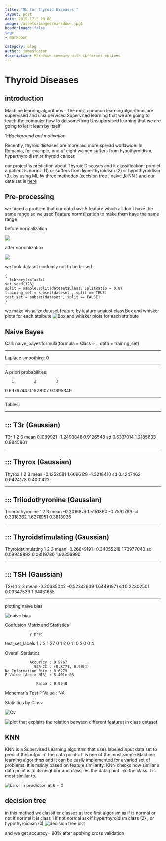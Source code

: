 ```yaml
---
title: "ML for Thyroid Diseases "
layout: post
date: 2019-12-5 20:08
image: /assets/images/markdown.jpg1
headerImage: false
tag:
- markdown

category: blog
author: jamesfoster
description: Markdown summary with different options
---
```


#  Thyroid Diseases

## introduction

Machine learning algorithms :
The most common learning algorithms are supervised and unsupervised
Supervised learning that we are going to teach the computer how to do something
Unsupervised learning that we are going to let it learn by itself

1-*Background* *and* *motivation*

Recently, thyroid diseases are more and more spread
worldwide. In Romania, for example, one of eight women
suffers from hypothyroidism, hyperthyroidism or thyroid
cancer.

our project is prediction  about  Thyroid Diseases and it classification: predict
a patient is normal (1) or
suffers from hyperthyroidism (2) or hypothyroidism (3).
by using ML by three methodes (decision tree , naive ,K-NN ) and our data set is  [here ](https://sci2s.ugr.es/keel/dataset/data/classification/newthyroid.zip)


 ##  Pre-processing

we faced a problem
 that our data have 5 feature which all don't have the same range so  we used Feature normalization to make them have the same range

before normalization

<img src="https://mostafa15397.github.io/assets/images/befor.png" width="" height="" />


after normalization

<img src="https://mostafa15397.github.io/assets/images/after.png" width="" height="" />

we took dataset randomly not to be biased

```
{
  library(caTools)
set.seed(123)
split = sample.split(dateset$Class, SplitRatio = 0.8)
training_set = subset(dateset , split == TRUE)
test_set = subset(dateset , split == FALSE)
}
```  
we make visualize dataset feature by feature against  class
Box and whisker plots for each attribute
![Box and whisker plots for each attribute](https://github.com/mostafa15397/mostafa15397.github.io/blob/master/assets/images/Box%20and%20whisker%20plots%20for%20each%20attribute.jpg?raw=true)

## Naive Bayes

Call: naive_bayes.formula(formula = Class ~ ., data = training_set)

---------------------------------------------------------------------------------------------------

Laplace smoothing: 0

---------------------------------------------------------------------------------------------------

A priori probabilities:

       1         2         3
0.6976744 0.1627907 0.1395349

---------------------------------------------------------------------------------------------------

Tables:

---------------------------------------------------------------------------------------------------
::: T3r (Gaussian)
---------------------------------------------------------------------------------------------------

T3r             1          2          3
 mean  0.1089921 -1.2493848  0.9126548
 sd    0.6337014  1.2185633  0.8845801

---------------------------------------------------------------------------------------------------
::: Thyrox (Gaussian)
---------------------------------------------------------------------------------------------------

Thyrox          1          2          3
 mean -0.1252081  1.6696129 -1.3218410
 sd    0.4247462  0.9424178  0.4001422

---------------------------------------------------------------------------------------------------
::: Triiodothyronine (Gaussian)
---------------------------------------------------------------------------------------------------

Triiodothyronine          1          2          3
           mean -0.2016876  1.5151860 -0.7592789
           sd    0.3318362  1.6278951  0.3813936

---------------------------------------------------------------------------------------------------
::: Thyroidstimulating (Gaussian)
---------------------------------------------------------------------------------------------------

Thyroidstimulating           1           2           3
             mean -0.26849191 -0.34055218  1.73977040
             sd    0.09949892  0.08119780  1.92356990

---------------------------------------------------------------------------------------------------
::: TSH (Gaussian)
---------------------------------------------------------------------------------------------------

TSH              1           2           3
 mean -0.20685042 -0.52342939  1.64491971
 sd    0.22302501  0.03347533  1.94831655

---------------------------------------------------------------------------------------------------

plotting naïve bias

![naive bias](https://github.com/mostafa15397/mostafa15397.github.io/blob/master/assets/images/ploting%20naive%20bias.png?raw=true)


Confusion Matrix and Statistics

               y_pred
test_set_labels  1  2  3
              1 27  0  1
              2  0 11  0
              3  0  0  4

Overall Statistics

               Accuracy : 0.9767          
                 95% CI : (0.8771, 0.9994)
    No Information Rate : 0.6279          
    P-Value [Acc > NIR] : 5.401e-08       

                  Kappa : 0.9548          

 Mcnemar's Test P-Value : NA              

Statistics by Class:

![Cv](https://github.com/mostafa15397/mostafa15397.github.io/blob/master/Capture.PNG?raw=true)


![plot that explains the relation between different features in class dataset](https://github.com/mostafa15397/mostafa15397.github.io/blob/master/assets/images/plot%20that%20explains%20the%20relation%20between%20different%20features%20in%20class%20dataset.jpg?raw=true)

## KNN
 KNN is a Supervised Learning algorithm that uses labeled input data set to predict the output of the data points.
    It is one of the most simple Machine learning algorithms and it can be easily implemented for a varied set of problems.
    It is mainly based on feature similarity. KNN checks how similar a data point is to its neighbor and classifies the data point into the class it is most similar to.

![Error in prediction at k = 3 ](https://github.com/mostafa15397/mostafa15397.github.io/blob/master/assets/images/78956474_480467589246964_4235545560171413504_n.jpg?raw=true)

## decision tree
in this method we classifier classes as tree first algorism as if is normal or not
if normal it is class 1 if not normal ask if hyperthyroidism class (2)  , or hypothyroidism (3)
![decision tree plot](https://github.com/mostafa15397/mostafa15397.github.io/blob/master/assets/images/desetion%20tree.jpg?raw=true)

and we get accuracy= 90%  after applying cross validation 
